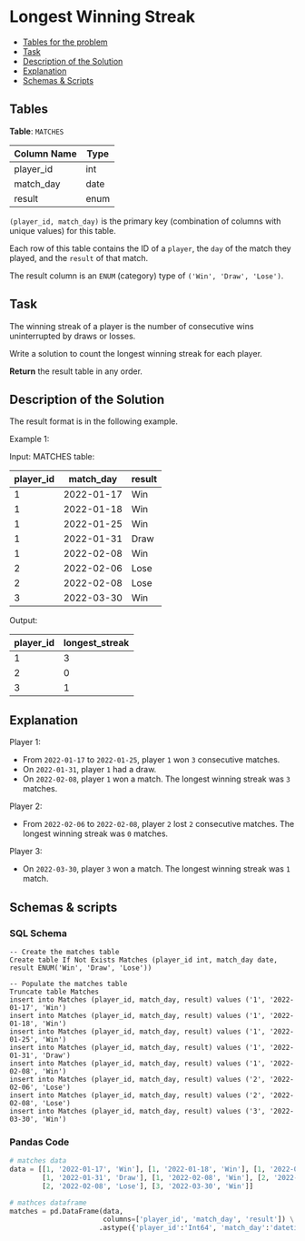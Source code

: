 # Longest Winning Streak

- [Tables for the problem](#tables)
- [Task](#task)
- [Description of the Solution](#description-of-the-solution)
- [Explanation](#explanation)
- [Schemas & Scripts](#schemas--scripts)

## Tables 

**Table**: `MATCHES`

| Column Name | Type |
|-------------|------|
| player_id   | int  |
| match_day   | date |
| result      | enum |

`(player_id, match_day)` is the primary key (combination of columns with unique values) for this table.

Each row of this table contains the ID of a `player`, the `day` of the match they played, and the `result` of that match.

The result column is an `ENUM` (category) type of `('Win', 'Draw', 'Lose')`.

## Task

The winning streak of a player is the number of consecutive wins uninterrupted by draws or losses.

Write a solution to count the longest winning streak for each player.

**Return** the result table in any order.

## Description of the Solution ##

The result format is in the following example.

Example 1:

Input: 
MATCHES table:

| player_id | match_day  | result |
|-----------|------------|--------|
| 1         | 2022-01-17 | Win    |
| 1         | 2022-01-18 | Win    |
| 1         | 2022-01-25 | Win    |
| 1         | 2022-01-31 | Draw   |
| 1         | 2022-02-08 | Win    |
| 2         | 2022-02-06 | Lose   |
| 2         | 2022-02-08 | Lose   |
| 3         | 2022-03-30 | Win    |

Output: 

| player_id | longest_streak |
|-----------|----------------|
| 1         | 3              |
| 2         | 0              |
| 3         | 1              |

## Explanation ##

Player 1:
- From `2022-01-17` to `2022-01-25`, player `1` won `3` consecutive matches.
- On `2022-01-31`, player `1` had a draw.
- On `2022-02-08`, player `1` won a match.
The longest winning streak was `3` matches.

Player 2:
- From `2022-02-06` to `2022-02-08`, player `2` lost `2` consecutive matches.
The longest winning streak was `0` matches.

Player 3:
- On `2022-03-30`, player `3` won a match.
The longest winning streak was `1` match.

## Schemas & scripts

### SQL Schema

```genericsql
-- Create the matches table
Create table If Not Exists Matches (player_id int, match_day date, result ENUM('Win', 'Draw', 'Lose'))

-- Populate the matches table    
Truncate table Matches
insert into Matches (player_id, match_day, result) values ('1', '2022-01-17', 'Win')
insert into Matches (player_id, match_day, result) values ('1', '2022-01-18', 'Win')
insert into Matches (player_id, match_day, result) values ('1', '2022-01-25', 'Win')
insert into Matches (player_id, match_day, result) values ('1', '2022-01-31', 'Draw')
insert into Matches (player_id, match_day, result) values ('1', '2022-02-08', 'Win')
insert into Matches (player_id, match_day, result) values ('2', '2022-02-06', 'Lose')
insert into Matches (player_id, match_day, result) values ('2', '2022-02-08', 'Lose')
insert into Matches (player_id, match_day, result) values ('3', '2022-03-30', 'Win')
```

### Pandas Code

```python
# matches data
data = [[1, '2022-01-17', 'Win'], [1, '2022-01-18', 'Win'], [1, '2022-01-25', 'Win'],
        [1, '2022-01-31', 'Draw'], [1, '2022-02-08', 'Win'], [2, '2022-02-06', 'Lose'], 
        [2, '2022-02-08', 'Lose'], [3, '2022-03-30', 'Win']]

# mathces dataframe
matches = pd.DataFrame(data, 
                       columns=['player_id', 'match_day', 'result']) \
                      .astype({'player_id':'Int64', 'match_day':'datetime64[ns]', 'result':'object'})
```